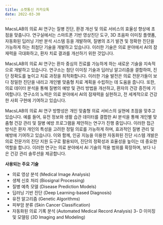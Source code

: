 ```yaml
---
title: 소켓통신 카카오톡
date: 2022-03-30
---
```



MacsLAB의 의료 AI 연구는 질병 진단, 환경 개선 및 의료 서비스의 효율성 향상에 초점을 맞춥니다. 연구실에서는 스마트폰 기반 영상진단 도구, 3D 초음파 이미징 플랫폼, 자동화된 딥러닝 기반 분석 시스템 등을 개발하여, 질병의 조기 발견 및 정확한 진단을 가능하게 하는 최첨단 기술을 개발하고 있습니다. 이러한 기술은 의료 분야에서 AI의 잠재력을 극대화하고, 환자 치료 결과를 개선하기 위한 것입니다.

<!--more-->

MacsLAB의 의료 AI 연구는 환자 중심의 진료를 가능하게 하는 새로운 기술을 지속적으로 개발하고 있습니다. 연구소는 첨단 이미징 기술과 딥러닝 알고리즘을 결합하여, 진단 정확도를 높이고 치료 과정을 최적화합니다. 이러한 기술 발전은 의료 전문가들이 보다 정밀한 진단을 내리고 개인별 맞춤형 치료 계획을 수립하는 데 도움을 줍니다. 또한, 의료 데이터 분석을 통해 질병의 예방 및 관리 방법을 개선하고, 환자의 건강 증진에 기여합니다. 연구소의 노력은 의료 분야에서 AI의 잠재력을 실현하고, 전 세계적으로 건강한 사회 구현에 기여하고 있습니다.

MacsLAB의 의료 AI 연구 방향성은 개인 맞춤형 의료 서비스의 실현에 초점을 맞추고 있습니다. 예를 들어, 유전 정보와 생활 습관 데이터를 결합한 AI 분석을 통해 개인별 맞춤형 건강 관리 및 질병 예방 프로그램을 제안하는 연구가 진행 중입니다. 이러한 접근 방식은 환자 개인의 특성을 고려한 정밀 의료를 가능하게 하며, 효과적인 질병 관리 및 예방에 기여하고 있습니다. 이와 함께, 인공 지능을 이용한 자동화된 진단 시스템 개발은 의료 전문가의 진단 지원 도구로 활용되어, 진단의 정확성과 효율성을 높이는 데 중요한 역할을 합니다. 이러한 연구는 의료 분야에서 AI 기술의 적용 범위를 확장하며, 보다 나은 건강 관리 솔루션을 제공합니다.

__사용되는 주요 기술__

- 의료 영상 분석 (Medical Image Analysis)
- 생체 신호 처리 (Biosignal Processing)
- 질병 예측 모델 (Disease Prediction Models)
- 딥러닝 기반 진단 (Deep Learning-based Diagnosis)
- 유전 알고리즘 (Genetic Algorithms)
- 피부암 분류 (Skin Cancer Classification)
- 자동화된 의료 기록 분석 (Automated Medical Record Analysis)
3- D 이미징 및 모델링 (3D Imaging and Modeling)